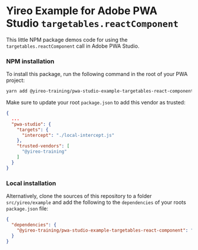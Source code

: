# Yireo Example for Adobe PWA Studio `targetables.reactComponent` 

This little NPM package demos code for using the `targetables.reactComponent` call in Adobe PWA Studio. 

### NPM installation
To install this package, run the following command in the root of your PWA project:

```bash
yarn add @yireo-training/pwa-studio-example-targetables-react-component
```

Make sure to update your root `package.json` to add this vendor as trusted:
```json
{  
  ...
  "pwa-studio": {
    "targets": {
      "intercept": "./local-intercept.js"
    },
    "trusted-vendors": [
      "@yireo-training"
    ]
  }
}
```

### Local installation
Alternatively, clone the sources of this repository to a folder `src/yireo/example` and add the following to the `dependencies` of your roots `package.json` file:

```json
{
  "dependencies": {
    "@yireo-training/pwa-studio-example-targetables-react-component": "src/yireo/example"
  }
}
```
